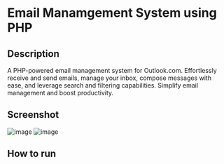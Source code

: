 # Email Manamgement System using PHP

## Description
A PHP-powered email management system for Outlook.com. Effortlessly receive and send emails, manage your inbox, compose messages with ease, and leverage search and filtering capabilities. Simplify email management and boost productivity.

##  Screenshot
![image](https://github.com/ikhwanizao/email_management_system/assets/17215151/5f5f540b-37d0-4bd2-b425-538fc1bc6bb5)
![image](https://github.com/ikhwanizao/email_management_system/assets/17215151/39c8ad31-7822-4b21-92cf-7bd27c0e2165)

## How to run

